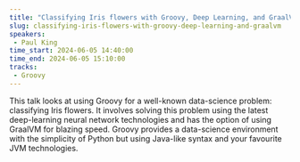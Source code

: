 ```yaml
---
title: "Classifying Iris flowers with Groovy, Deep Learning, and GraalVM"
slug: classifying-iris-flowers-with-groovy-deep-learning-and-graalvm
speakers:
 - Paul King
time_start: 2024-06-05 14:40:00
time_end: 2024-06-05 15:10:00
tracks:
 - Groovy
---
```


This talk looks at using Groovy for a well-known data-science problem: classifying Iris flowers. It involves solving this problem using the latest deep-learning neural network technologies and has the option of using GraalVM for blazing speed. Groovy provides a data-science environment with the simplicity of Python but using Java-like syntax and your favourite JVM technologies.